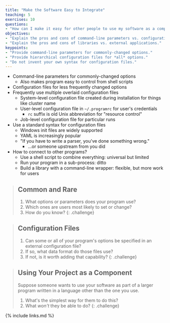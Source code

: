 ```yaml
---
title: "Make the Software Easy to Integrate"
teaching: 5
exercises: 10
questions:
- "How can I make it easy for other people to use my software as a component in their work?"
objectives:
- "Explain the pros and cons of command-line parameters vs. configuration files."
- "Explain the pros and cons of libraries vs. external applications."
keypoints:
- "Provide command-line parameters for commonly-changed options."
- "Provide hierarchical configuration files for *all* options."
- "Do not invent your own syntax for configuration files."
---
```


*   Command-line parameters for commonly-changed options
    *   Also makes program easy to control from shell scripts
*   Configuration files for less frequently changed options
*   Frequently use multiple overlaid configuration files
    *   System-level configuration file created during installation for things like cluster name
    *   User-level configuration file in `~/.programrc` for user's credentials
        *   `rc` suffix is old Unix abbreviation for "resource control"
    *   Job-level configuration file for particular runs
*   Use a standard syntax for configuration files
    *   Windows init files are widely supported
    *   YAML is increasingly popular
    *   "If you have to write a parser, you've done something wrong."
        *   ...or someone upstream from you did
*   How to connect to other programs?
    *   Use a shell script to combine everything: universal but limited
    *   Run your program in a sub-process: ditto
    *   Build a library with a command-line wrapper: flexible, but more work for users

> ## Common and Rare
>
> 1.  What options or parameters does your program use?
> 2.  Which ones are users most likely to set or change?
> 3.  How do you know?
{: .challenge}

> ## Configuration Files
>
> 1.  Can some or all of your program's options be specified in an external configuration file?
> 2.  If so, what data format do those files use?
> 3.  If not, is it worth adding that capability?
{: .challenge}

> ## Using Your Project as a Component
>
> Suppose someone wants to use your software as part of a larger program
> written in a language other than the one you use.
>
> 1.  What's the simplest way for them to do this?
> 2.  What *won't* they be able to do?
{: .challenge}

{% include links.md %}
